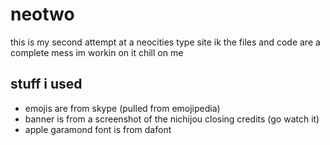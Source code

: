 # neotwo

this is my second attempt at a neocities type site
ik the files and code are a complete mess im workin on it chill on me


## stuff i used

- emojis are from skype (pulled from emojipedia)
- banner is from a screenshot of the nichijou closing credits (go watch it)
- apple garamond font is from dafont
